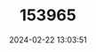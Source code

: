 ---
title: "153965"
category: "Orconectes perfectus"
draft: false
date: 2024-02-22 13:03:51
languages:
  English: ["Complete Crayfish"]
---